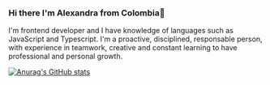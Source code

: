 ### Hi there I'm Alexandra from Colombia👋

I'm frontend developer and I have knowledge of languages such as JavaScript and Typescript. I'm a proactive, disciplined, responsable person, with experience in teamwork, creative and constant learning to have professional and personal growth.  

[![Anurag's GitHub stats](https://github-readme-stats.vercel.app/api?username=Alexaquijano22)](https://github.com/anuraghazra/github-readme-stats)

